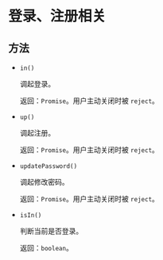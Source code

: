 # 登录、注册相关

## 方法

-	`in()`

	调起登录。

	返回：`Promise`。用户主动关闭时被 `reject`。

-	`up()`

	调起注册。

	返回：`Promise`。用户主动关闭时被 `reject`。

-	`updatePassword()`

	调起修改密码。

	返回：`Promise`。用户主动关闭时被 `reject`。

-	`isIn()`

	判断当前是否登录。

	返回：`boolean`。
